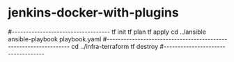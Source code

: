 # jenkins-docker-with-plugins
#-----------------------------------
tf init
tf plan
tf apply
cd ../ansible
ansible-playbook  playbook.yaml 
#-----------------------------------------------------------------
cd ../infra-terraform
tf destroy
#-----------------------------------